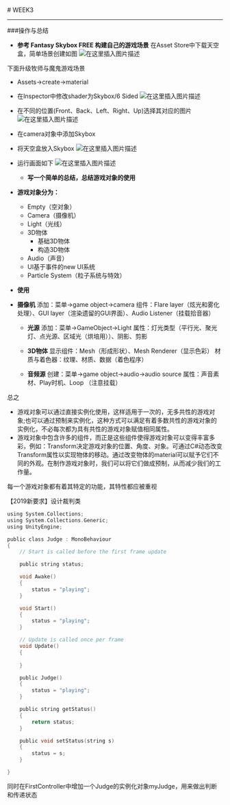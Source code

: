 ﻿﻿# WEEK3---###操作与总结 -  **参考 Fantasy Skybox FREE 构建自己的游戏场景** 在Asset Store中下载天空盒，简单场景创建如图 ![在这里插入图片描述](https://img-blog.csdnimg.cn/20191005140622690.png?x-oss-process=image/watermark,type_ZmFuZ3poZW5naGVpdGk,shadow_10,text_aHR0cHM6Ly9ibG9nLmNzZG4ubmV0L1ZpY2t5aWlpaWlp,size_16,color_FFFFFF,t_70)下面升级牧师与魔鬼游戏场景* Assets->create->material* 在Inspector中修改shader为Skybox/6 Sided![在这里插入图片描述](https://img-blog.csdnimg.cn/20191005135733188.png)* 在不同的位置(Front、Back、Left、Right、Up)选择其对应的图片![在这里插入图片描述](https://img-blog.csdnimg.cn/20191005140115474.png?x-oss-process=image/watermark,type_ZmFuZ3poZW5naGVpdGk,shadow_10,text_aHR0cHM6Ly9ibG9nLmNzZG4ubmV0L1ZpY2t5aWlpaWlp,size_16,color_FFFFFF,t_70)* 在camera对象中添加Skybox* 将天空盒放入Skybox![在这里插入图片描述](https://img-blog.csdnimg.cn/20191005140410377.png)* 运行画面如下![在这里插入图片描述](https://img-blog.csdnimg.cn/20191005140917928.png?x-oss-process=image/watermark,type_ZmFuZ3poZW5naGVpdGk,shadow_10,text_aHR0cHM6Ly9ibG9nLmNzZG4ubmV0L1ZpY2t5aWlpaWlp,size_16,color_FFFFFF,t_70)    -  **写一个简单的总结，总结游戏对象的使用** - **游戏对象分为：**     - Empty（空对象）     - Camera（摄像机）     - Light（光线）     - 3D物体         - 基础3D物体         - 构造3D物体     - Audio（声音）     - UI基于事件的new UI系统     - Particle System（粒子系统与特效） - **使用**- **摄像机**      添加：菜单->game object->camera组件：Flare layer（炫光和雾化处理）、GUI layer（渲染遗留的GUI界面）、Audio Listener（挂载拾音器）     - **光源**     添加：菜单->GameObject->Light属性：灯光类型（平行光、聚光灯、点光源、区域光（烘培用））、阴影、剪影     - **3D物体**     显示组件：Mesh（形成形状）、Mesh Renderer（显示色彩）材质与着色器：纹理、材质、数据（着色程序）     - **音频源**     创建：菜单->game object->audio->audio source   属性：声音素材、Play时机、Loop（注意挂载）总之* 游戏对象可以通过直接实例化使用，这样适用于一次的，无多共性的游戏对象;也可以通过预制来实例化，这种方式可以满足有着多数共性的游戏对象的实例化，不必每次都为具有共性的游戏对象赋值相同属性。* 游戏对象中包含许多的组件，而正是这些组件使得游戏对象可以变得丰富多彩，例如：Transform决定游戏对象的位置、角度、对象。可通过C#动态改变Transform属性以实现物体的移动。通过改变物体的material可以赋予它们不同的外观。在制作游戏对象时，我们可以将它们做成预制，从而减少我们的工作量。 每一个游戏对象都有着其特定的功能，其特性都应被重视【2019新要求】设计裁判类```cusing System.Collections;using System.Collections.Generic;using UnityEngine;public class Judge : MonoBehaviour{    // Start is called before the first frame update    public string status;    void Awake()    {        status = "playing";    }    void Start()    {        status = "playing";    }    // Update is called once per frame    void Update()    {            }    public Judge()    {        status = "playing";    }    public string getStatus()    {        return status;    }    public void setStatus(string s)    {        status = s;    }}```同时在FirstController中增加一个Judge的实例化对象myJudge，用来做出判断和传递状态